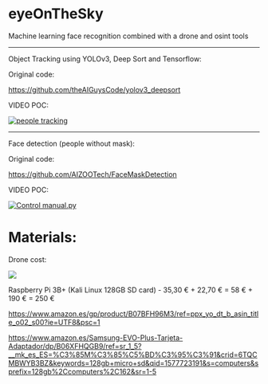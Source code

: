 # eyeOnTheSky
Machine learning face recognition combined with a drone and osint tools

--------------------------------------------------------------------------

Object Tracking using YOLOv3, Deep Sort and Tensorflow:

Original code:

https://github.com/theAIGuysCode/yolov3_deepsort

VIDEO POC:

[![people tracking]()](https://youtu.be/rCGjMSHFTc8)

--------------------------------------------------------------------------

Face detection (people without mask):

Original code:

https://github.com/AIZOOTech/FaceMaskDetection

VIDEO POC:

[![Control manual.py]()](https://youtu.be/66Fv1ektkdU)











# Materials:

Drone cost:

![](https://github.com/pollonegro/eyeOnTheSky/blob/master/img/tyroCost.png)


Raspberry Pi 3B+ (Kali Linux 128GB SD card) - 35,30 € + 22,70 € = 58 € + 190 € = 250 €

https://www.amazon.es/gp/product/B07BFH96M3/ref=ppx_yo_dt_b_asin_title_o02_s00?ie=UTF8&psc=1
  
https://www.amazon.es/Samsung-EVO-Plus-Tarjeta-Adaptador/dp/B06XFHQGB9/ref=sr_1_5?__mk_es_ES=%C3%85M%C3%85%C5%BD%C3%95%C3%91&crid=6TQCMBWYB3BZ&keywords=128gb+micro+sd&qid=1577723191&s=computers&sprefix=128gb%2Ccomputers%2C162&sr=1-5
  
  

